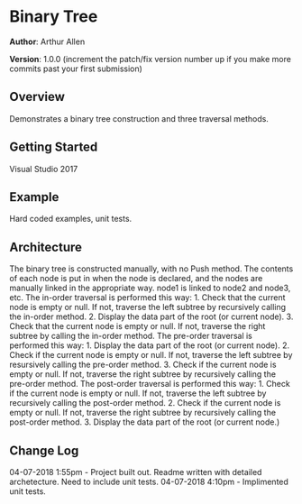 # Binary Tree

**Author**: Arthur Allen

**Version**: 1.0.0 (increment the patch/fix version number up if you make more commits past your first submission)

## Overview
<!-- Provide a high level overview of what this application is and why you are building it, beyond the fact that it's an assignment for a Code Fellows 401 class. (i.e. What's your problem domain?) -->
Demonstrates a binary tree construction and three traversal methods.

## Getting Started
<!-- What are the steps that a user must take in order to build this app on their own machine and get it running? -->
Visual Studio 2017

## Example
<!-- Show them what looks like and how to use the application.  -->
Hard coded examples, unit tests.

## Architecture
<!-- Provide a detailed description of the application design. What technologies (languages, libraries, etc) you're using, and any other relevant design information. -->
The binary tree is constructed manually, with no Push method.  The contents of each node is put in when the node is declared, and the nodes are manually linked in the appropriate way. node1 is linked to node2 and node3, etc.
The in-order traversal is performed this way: 1. Check that the current node is empty or null. If not, traverse the left subtree by recursively calling the in-order method. 2. Display the data part of the root (or current node). 3. Check that the current node is empty or null.  If not, traverse the right subtree by calling the in-order method.
The pre-order traversal is performed this way: 1. Display the data part of the root (or current node). 2. Check if the current node is empty or null.  If not, traverse the left subtree by resursively calling the pre-order method. 3. Check if the current node is empty or null.  If not, traverse the right subtree by recursively calling the pre-order method.
The post-order traversal is performed this way: 1. Check if the current node is empty or null.  If not, traverse the left subtree by recursively calling the post-order method. 2. Check if the current node is empty or null.  If not, traverse the right subtree by recursively calling the post-order method. 3. Display the data part of the root (or current node.)

## Change Log
<!-- Use this are to document the iterative changes made to your application as each feature is successfully implemented. Use time stamps. Here's an example:

01-01-2001 4:59pm - Added functionality to add and delete some things. -->
04-07-2018 1:55pm - Project built out.  Readme written with detailed archetecture.  Need to include unit tests.
04-07-2018 4:10pm -  Implimented unit tests.
